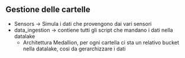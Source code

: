 ## Gestione delle cartelle 
- Sensors -> Simula i dati che provengono dai vari sensori
- data_ingestion -> contiene tutti gli script che mandano i dati nella datalake
  - Architettura Medallion, per ogni cartella ci sta un relativo bucket nella datalake, cosi da gerarchizzare i dati 

